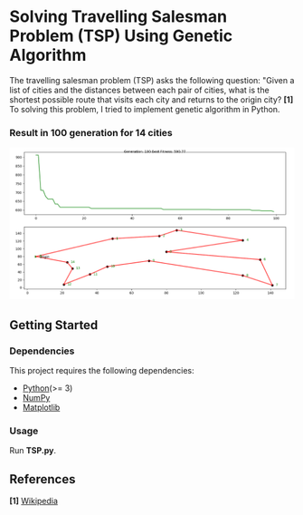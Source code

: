 # Solving Travelling Salesman Problem (TSP) Using Genetic Algorithm
The travelling salesman problem (TSP) asks the following question: "Given a list of cities and the distances between each pair of cities, what is the shortest possible route that visits each city and returns to the origin city? **[1]** To solving this problem, I tried to implement genetic algorithm in Python.

### Result in 100 generation for 14 cities

![](tsp-result.PNG)

## Getting Started

### Dependencies
This project requires the following dependencies:
* [Python](https://www.python.org/downloads)(>= 3)
* [NumPy](http://www.numpy.org)
* [Matplotlib](https://matplotlib.org)

### Usage
Run **TSP.py**.

## References
**[1]** [Wikipedia](https://en.wikipedia.org/wiki/Travelling_salesman_problem)
